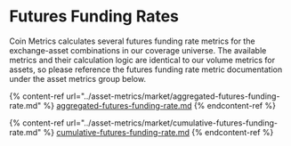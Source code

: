 # Futures Funding Rates

Coin Metrics calculates several futures funding rate metrics for the exchange-asset combinations in our coverage universe. The available metrics and their calculation logic are identical to our volume metrics for assets, so please reference the futures funding rate metric documentation under the asset metrics group below.&#x20;

{% content-ref url="../asset-metrics/market/aggregated-futures-funding-rate.md" %}
[aggregated-futures-funding-rate.md](../asset-metrics/market/aggregated-futures-funding-rate.md)
{% endcontent-ref %}

{% content-ref url="../asset-metrics/market/cumulative-futures-funding-rate.md" %}
[cumulative-futures-funding-rate.md](../asset-metrics/market/cumulative-futures-funding-rate.md)
{% endcontent-ref %}
